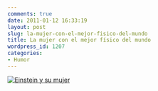 ```yaml
---
comments: true
date: 2011-01-12 16:33:19
layout: post
slug: la-mujer-con-el-mejor-fisico-del-mundo
title: La mujer con el mejor físico del mundo
wordpress_id: 1207
categories:
- Humor
---
```


[![Einstein y su mujer](http://www.lnds.net/blog/wp-content/uploads/2011/01/mujerdeeinstein.jpg)](http://www.lnds.net/blog/wp-content/uploads/2011/01/mujerdeeinstein.jpg)
